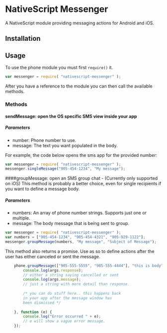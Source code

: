 # NativeScript Messenger

A NativeScript module providing messaging actions for Android and iOS.

## Installation


## Usage

To use the phone module you must first `require()` it.

```js
var messenger = require( "nativescript-messenger" );
```

After you have a reference to the module you can then call the available methods.

### Methods

#### sendMessage: open the OS specific SMS view inside your app
##### Parameters
* number: Phone number to use.
* message: The text you want populated in the body. 

For example, the code below opens the sms app for the provided number:

```js
var messenger = require( "nativescript-messenger" );
messenger.singleMessage("905-454-1234", "My message");
```

####groupMessage: open an SMS group chat - (Currently only supported on iOS)
This method is probably a better choice, even for single recipients if you want to define a message body.
##### Parameters
* numbers: An array of phone number strings. Supports just one or multiple.
* message: The body message that is being sent to group.

```js
var messenger = require( "nativescript-messenger" );
var numbers = ["905-454-1234", "905-454-4321", "905-929-1122"];
messenger.groupMessage(numbers, "My message", "Subject of Message");
```

This method also returns a promise. Use as so to define actions after the user has either canceled or sent the message.

```js
    phone.groupMessage(["905-555-5555", "905-555-4444"], "this is body").then(function(args){
        console.log(args.response); 
        // either a string saying cancelled or sent
        console.log(args.message); 
        // just a string with more detail than response.
        
        /* you can do stuff here.. this happens back 
        in your app after the message window has 
        been dismissed */        
        
    }, function (e) {
        console.log("Error occurred " + e); 
        // e will show a vague error message.
    });    
```